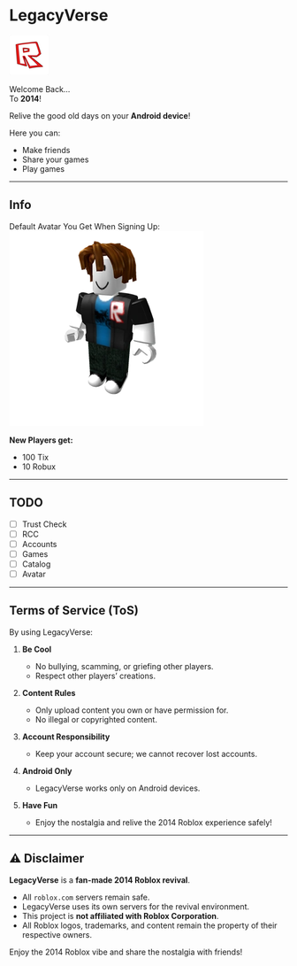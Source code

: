 # LegacyVerse

![ic_launcher.png](assets/ic_launcher.png)

Welcome Back…  
To **2014**!  

Relive the good old days on your **Android device**!  

Here you can:  
- Make friends  
- Share your games  
- Play games  

---

## Info

Default Avatar You Get When Signing Up:  
![avatar.webp](avatar.webp)  

**New Players get:**  
- 100 Tix  
- 10 Robux  

---

## TODO
- [ ] Trust Check  
- [ ] RCC  
- [ ] Accounts  
- [ ] Games  
- [ ] Catalog  
- [ ] Avatar  

---

## Terms of Service (ToS)

By using LegacyVerse:  

1. **Be Cool**  
   - No bullying, scamming, or griefing other players.  
   - Respect other players’ creations.  

2. **Content Rules**  
   - Only upload content you own or have permission for.  
   - No illegal or copyrighted content.  

3. **Account Responsibility**  
   - Keep your account secure; we cannot recover lost accounts.  

4. **Android Only**  
   - LegacyVerse works only on Android devices.  

5. **Have Fun**  
   - Enjoy the nostalgia and relive the 2014 Roblox experience safely!  

---

## ⚠️ Disclaimer

**LegacyVerse** is a **fan-made 2014 Roblox revival**.  

- All `roblox.com` servers remain safe.  
- LegacyVerse uses its own servers for the revival environment.  
- This project is **not affiliated with Roblox Corporation**.  
- All Roblox logos, trademarks, and content remain the property of their respective owners.  

Enjoy the 2014 Roblox vibe and share the nostalgia with friends!
